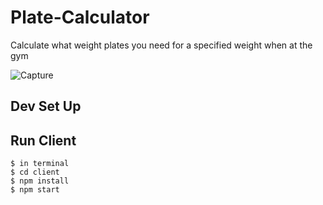# Plate-Calculator
Calculate what weight plates you need for a specified weight when at the gym

![Capture](https://github.com/gahmee/Plate-Calculator/assets/69001161/0ee74e33-7b71-4ce8-bb67-bbb058fc0e77)

## Dev Set Up

## Run Client

```
$ in terminal 
$ cd client
$ npm install
$ npm start
```
